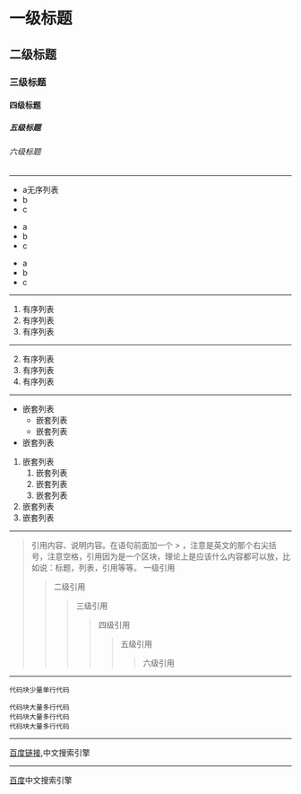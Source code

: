 # 一级标题
## 二级标题
### 三级标题
#### 四级标题

##### 五级标题
###### 六级标题

___
+ a无序列表
+ b
+ c
- a
- b
- c
* a
* b
* c
***
1. 有序列表
2. 有序列表
3. 有序列表
---
2. 有序列表
3. 有序列表
5. 有序列表
---
- 嵌套列表
    - 嵌套列表
    - 嵌套列表
- 嵌套列表
1. 嵌套列表
    1. 嵌套列表
    2. 嵌套列表
    3. 嵌套列表
2. 嵌套列表
3. 嵌套列表
---
> 引用内容、说明内容。在语句前面加一个 > ，注意是英文的那个右尖括号，注意空格，引用因为是一个区块，理论上是应该什么内容都可以放，比如说：标题，列表，引用等等。
> 一级引用
> > 二级引用
> > > 三级引用
> > > > 四级引用
> > > > > 五级引用
> > > > >
> > > > > > 六级引用
___
` 代码块少量单行代码 `
```
代码块大量多行代码
代码块大量多行代码
代码块大量多行代码
```
---
[百度链接](http://www.baidu.com "title搜索"),中文搜索引擎
***
[百度]: http://www.baidu.com "title搜索"
[百度]中文搜索引擎

